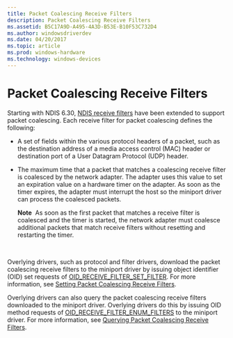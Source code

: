 ```yaml
---
title: Packet Coalescing Receive Filters
description: Packet Coalescing Receive Filters
ms.assetid: B5C17A9D-A495-4A3D-B53E-B10F53C732D4
ms.author: windowsdriverdev
ms.date: 04/20/2017
ms.topic: article
ms.prod: windows-hardware
ms.technology: windows-devices
---
```


#  Packet Coalescing Receive Filters


Starting with NDIS 6.30, [NDIS receive filters](https://msdn.microsoft.com/library/windows/hardware/hh205393) have been extended to support packet coalescing. Each receive filter for packet coalescing defines the following:

-   A set of fields within the various protocol headers of a packet, such as the destination address of a media access control (MAC) header or destination port of a User Datagram Protocol (UDP) header.

-   The maximum time that a packet that matches a coalescing receive filter is coalesced by the network adapter. The adapter uses this value to set an expiration value on a hardware timer on the adapter. As soon as the timer expires, the adapter must interrupt the host so the miniport driver can process the coalesced packets.

    **Note**  As soon as the first packet that matches a receive filter is coalesced and the timer is started, the network adapter must coalesce additional packets that match receive filters without resetting and restarting the timer.

     

Overlying drivers, such as protocol and filter drivers, download the packet coalescing receive filters to the miniport driver by issuing object identifier (OID) set requests of [OID\_RECEIVE\_FILTER\_SET\_FILTER](https://msdn.microsoft.com/library/windows/hardware/ff569795). For more information, see [Setting Packet Coalescing Receive Filters](setting-packet-coalescing-receive-filters.md).

Overlying drivers can also query the packet coalescing receive filters downloaded to the miniport driver. Overlying drivers do this by issuing OID method requests of [OID\_RECEIVE\_FILTER\_ENUM\_FILTERS](https://msdn.microsoft.com/library/windows/hardware/ff569787) to the miniport driver. For more information, see [Querying Packet Coalescing Receive Filters](querying-packet-coalescing-receive-filters.md).

 

 





